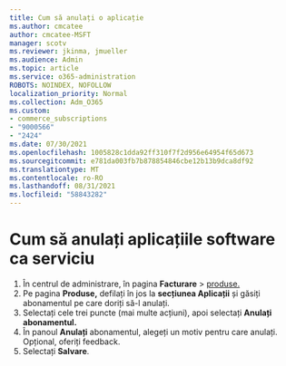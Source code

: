 ```yaml
---
title: Cum să anulați o aplicație
ms.author: cmcatee
author: cmcatee-MSFT
manager: scotv
ms.reviewer: jkinma, jmueller
ms.audience: Admin
ms.topic: article
ms.service: o365-administration
ROBOTS: NOINDEX, NOFOLLOW
localization_priority: Normal
ms.collection: Adm_O365
ms.custom:
- commerce_subscriptions
- "9000566"
- "2424"
ms.date: 07/30/2021
ms.openlocfilehash: 1005828c1dda92ff310f7f2d956e64954f65d673
ms.sourcegitcommit: e781da003fb7b878854846cbe12b13b9dca8df92
ms.translationtype: MT
ms.contentlocale: ro-RO
ms.lasthandoff: 08/31/2021
ms.locfileid: "58843282"
---
```

# <a name="how-to-cancel-software-as-a-service-apps"></a>Cum să anulați aplicațiile software ca serviciu

1. În centrul de administrare, în pagina **Facturare**  >  [produse.](https://go.microsoft.com/fwlink/p/?linkid=842054)
2. Pe pagina **Produse,** defilați în jos la **secțiunea Aplicații** și găsiți abonamentul pe care doriți să-l anulați. 
3. Selectați cele trei puncte (mai multe acțiuni), apoi selectați **Anulați abonamentul.**
4. În panoul **Anulați** abonamentul, alegeți un motiv pentru care anulați. Opțional, oferiți feedback.
5. Selectați **Salvare**.